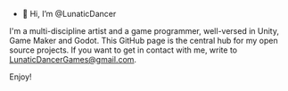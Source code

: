 - 👋 Hi, I’m @LunaticDancer

I'm a multi-discipline artist and a game programmer, well-versed in Unity, Game Maker and Godot. This GitHub page is the central hub for my open source projects.
If you want to get in contact with me, write to LunaticDancerGames@gmail.com.

Enjoy!

<!---
LunaticDancer/LunaticDancer is a ✨ special ✨ repository because its `README.md` (this file) appears on your GitHub profile.
You can click the Preview link to take a look at your changes.
--->
